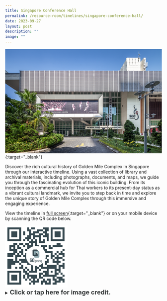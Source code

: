 ```yaml
---
title: Singapore Conference Hall
permalink: /resource-room/timelines/singapore-conference-hall/
date: 2023-09-27
layout: post
description: ""
image: ""
---
```

[![Alt text for image on Isomer site](/images/singapore-conference-hall-cover-1.png)](https://go.gov.sg/tlsch){:target="_blank"}

Discover the rich cultural history of Golden Mile Complex in Singapore through our interactive timeline. Using a vast collection of library and archival materials, including photographs, documents, and maps, we guide you through the fascinating evolution of this iconic building. From its inception as a commercial hub for Thai workers to its present-day status as a vibrant cultural landmark, we invite you to step back in time and explore the unique story of Golden Mile Complex through this immersive and engaging experience.

View the timeline in [full screen](https://go.gov.sg/tlsch){:target="_blank"} or on your mobile device by scanning the QR code below.

<img src="/images/qr-code-timeline-singapore-conference-hall.png" alt="qr-code" style="width:200px;">

<details>
<summary><span style="font-weight: 700; font-size: 20px; font-style: normal; color:#353839">Click or tap here for image credit.</span></summary>
<br>
<span style="font-weight: 400; font-size: 20px; font-style: normal; color:#778899">Photo courtesy of the National Museum of Singapore, National Heritage Board
</span>
	
</details>